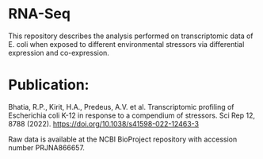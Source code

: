 # RNA-Seq
This repository describes the analysis performed on transcriptomic data of E. coli when exposed to different environmental stressors via differential expression and co-expression.

# Publication:
Bhatia, R.P., Kirit, H.A., Predeus, A.V. et al. Transcriptomic profiling of Escherichia coli K-12 in response to a compendium of stressors. Sci Rep 12, 8788 (2022). https://doi.org/10.1038/s41598-022-12463-3

Raw data is available at the NCBI BioProject repository with accession number PRJNA866657.
